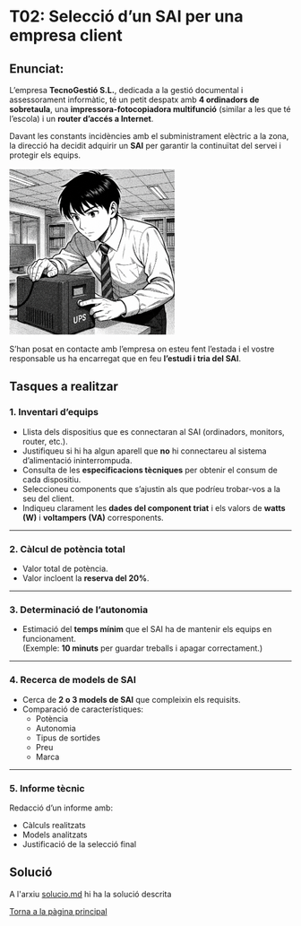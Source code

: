 # T02: Selecció d’un SAI per una empresa client
## Enunciat:

L’empresa **TecnoGestió S.L.**, dedicada a la gestió documental i assessorament informàtic, té un petit despatx amb **4 ordinadors de sobretaula**, una **impressora-fotocopiadora multifunció** (similar a les que té l’escola) i un **router d’accés a Internet**.  

Davant les constants incidències amb el subministrament elèctric a la zona, la direcció ha decidit adquirir un **SAI** per garantir la continuïtat del servei i protegir els equips.  

![Imatge SAI](img/SAI.png)

S’han posat en contacte amb l’empresa on esteu fent l’estada i el vostre responsable us ha encarregat que en feu **l’estudi i tria del SAI**.

## Tasques a realitzar

### 1. Inventari d’equips
- Llista dels dispositius que es connectaran al SAI (ordinadors, monitors, router, etc.).  
- Justifiqueu si hi ha algun aparell que **no** hi connectareu al sistema d’alimentació ininterrompuda.  
- Consulta de les **especificacions tècniques** per obtenir el consum de cada dispositiu.  
- Seleccioneu components que s’ajustin als que podríeu trobar-vos a la seu del client.  
- Indiqueu clarament les **dades del component triat** i els valors de **watts (W)** i **voltampers (VA)** corresponents.

---

### 2. Càlcul de potència total
- Valor total de potència.  
- Valor incloent la **reserva del 20%**.

---

### 3. Determinació de l’autonomia
- Estimació del **temps mínim** que el SAI ha de mantenir els equips en funcionament.  
  (Exemple: **10 minuts** per guardar treballs i apagar correctament.)

---

### 4. Recerca de models de SAI
- Cerca de **2 o 3 models de SAI** que compleixin els requisits.  
- Comparació de característiques:
  - Potència  
  - Autonomia  
  - Tipus de sortides  
  - Preu  
  - Marca

---

### 5. Informe tècnic
Redacció d’un informe amb:
- Càlculs realitzats  
- Models analitzats  
- Justificació de la selecció final


## Solució
A l'arxiu [solucio.md](solucio.md) hi ha la solució descrita

[Torna a la pàgina principal](../README.md)
